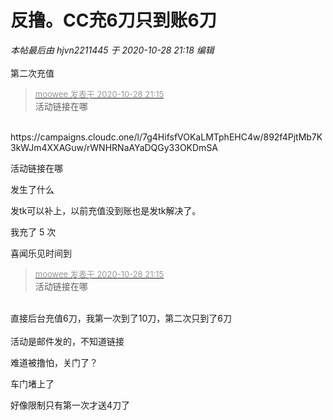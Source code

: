 # 反撸。CC充6刀只到账6刀


<i class="pstatus"> 本帖最后由 hjvn2211445 于 2020-10-28 21:18 编辑 </i><br />
<br />
第二次充值<br />
<img id="aimg_p5Cu5" onclick="zoom(this, this.src, 0, 0, 0)" class="zoom" src="https://p.pstatp.com/origin/137aa00032fe97df9e968" onmouseover="img_onmouseoverfunc(this)" onload="thumbImg(this)" border="0" alt="" />

<div class="quote"><blockquote><font size="2"><a href="https://www.hostloc.com/forum.php?mod=redirect&amp;goto=findpost&amp;pid=9366304&amp;ptid=759573" target="_blank"><font color="#999999">moowee 发表于 2020-10-28 21:15</font></a></font><br />
活动链接在哪</blockquote></div><br />
https://campaigns.cloudc.one/l/7g4HifsfVOKaLMTphEHC4w/892f4PjtMb7K3kWJm4XXAGuw/rWNHRNaAYaDQGy33OKDmSA

活动链接在哪

发生了什么

发tk可以补上，以前充值没到账也是发tk解决了。

我充了 5 次<br />
<img id="aimg_r1jde" onclick="zoom(this, this.src, 0, 0, 0)" class="zoom" src="https://www.mpimg.cn/images/2020/10/28/image.png" onmouseover="img_onmouseoverfunc(this)" onload="thumbImg(this)" border="0" alt="" /><img id="aimg_c7s9t" onclick="zoom(this, this.src, 0, 0, 0)" class="zoom" src="https://cdn.jsdelivr.net/gh/hishis/forum-master/public/images/patch.gif" onmouseover="img_onmouseoverfunc(this)" onload="thumbImg(this)" border="0" alt="" />

喜闻乐见时间到

<div class="quote"><blockquote><font size="2"><a href="https://www.hostloc.com/forum.php?mod=redirect&amp;goto=findpost&amp;pid=9366304&amp;ptid=759573" target="_blank"><font color="#999999">moowee 发表于 2020-10-28 21:15</font></a></font><br />
活动链接在哪</blockquote></div><br />
直接后台充值6刀，我第一次到了10刀，第二次只到了6刀<br />
<br />
活动是邮件发的，不知道链接

难道被撸怕，关门了？<br />
<img src="static/image/smiley/default/titter.gif" smilieid="9" border="0" alt="" />

车门堵上了<img src="static/image/smiley/default/lol.gif" smilieid="12" border="0" alt="" />

好像限制只有第一次才送4刀了
